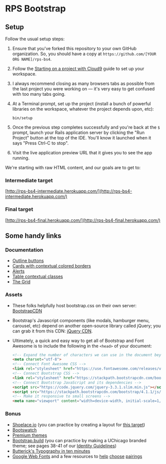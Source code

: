 # RPS Bootstrap

## Setup

Follow the usual setup steps:

 1. Ensure that you've forked this repository to your own GitHub organization. So, you should have a copy at `https://github.com/[YOUR ORG NAME]/rps-bs4`.
 1. Follow the [Starting on a project with Cloud9](https://guides.firstdraft.com/getting-started-with-cloud9.html) guide to set up your workspace.
 1. I always recommend closing as many browsers tabs as possible from the last project you were working on — it's very easy to get confused with too many tabs going.
 1. At a Terminal prompt, set up the project (install a bunch of powerful libraries on the workspace, whatever the project depends upon, etc):

    ```
    bin/setup
    ```

 1. Once the previous step completes successfully and you're back at the `$` prompt, launch your Rails application server by clicking the "Run Project" button at the top of the IDE. You'll know it launched when it says "Press Ctrl-C to stop".
 1. Visit the live application preview URL that it gives you to see the app running.

We're starting with raw HTML content, and our goals are to get to:

### Intermediate target

[http://rps-bs4-intermediate.herokuapp.com/](http://rps-bs4-intermediate.herokuapp.com/)

### Final target

[http://rps-bs4-final.herokuapp.com/](http://rps-bs4-final.herokuapp.com/)

## Some handy links

### Documentation

 - [Outline buttons](http://getbootstrap.com/docs/4.1/components/buttons/#outline-buttons)
 - [Cards with contextual colored borders](http://getbootstrap.com/docs/4.1/components/card/#border)
 - [Alerts](http://getbootstrap.com/docs/4.1/components/alerts/)
 - [Table contextual classes](http://getbootstrap.com/docs/4.1/content/tables/#contextual-classes)
 - [The Grid](http://getbootstrap.com/docs/4.1/layout/grid/#all-breakpoints)

### Assets

 - These folks helpfully host bootstrap.css on their own server: [BootstrapCDN](https://www.bootstrapcdn.com/)
 - Bootstrap's Javascript components (like modals, hamburger menu, carousel, etc) depend on another open-source library called jQuery; you can grab it from this CDN: [jQuery CDN](https://code.jquery.com/).
 - Ultimately, a quick and easy way to get all of Bootstrap and Font Awesome is to include the following in the `<head>` of your document:

    ```html
    <!-- Expand the number of characters we can use in the document beyond basic ASCII 🎉 -->
    <meta charset="utf-8">
    <!-- Connect Font Awesome CSS -->
    <link rel="stylesheet" href="https://use.fontawesome.com/releases/v5.1.0/css/all.css">
    <!-- Connect Bootstrap CSS -->
    <link rel="stylesheet" href="https://stackpath.bootstrapcdn.com/bootstrap/4.1.1/css/bootstrap.min.css">
    <!-- Connect Bootstrap JavaScript and its dependencies -->
    <script src="https://code.jquery.com/jquery-3.3.1.slim.min.js"></script>
    <script src="https://stackpath.bootstrapcdn.com/bootstrap/4.1.1/js/bootstrap.bundle.min.js"></script>
    <!-- Make it responsive to small screens -->
    <meta name="viewport" content="width=device-width, initial-scale=1, shrink-to-fit=no">
    ```

### Bonus

 - [Shoelace.io](http://shoelace.io/) (you can practice by creating a layout for [this target](http://appdevspring16.github.io/friendbook/raghu-b.html))
 - [Bootswatch](https://bootswatch.com/)
 - [Premium themes](https://themes.getbootstrap.com/)
 - [Bootstrap.build](https://bootstrap.build/app/v4.1.1/) (you can practice by making a UChicago branded theme; see pages 38-41 of our [Identity Guidelines](https://news.uchicago.edu/sites/default/files/attachments/_uchicago.identity.guidelines.pdf))
 - [Butterick's Typography in ten minutes](https://practicaltypography.com/typography-in-ten-minutes.html)
 - [Google Web Fonts](https://fonts.google.com/) and a few resources to [help](http://typ.io/libraries/google) [choose](http://femmebot.github.io/google-type/) [pairings](https://fontpair.co/)

